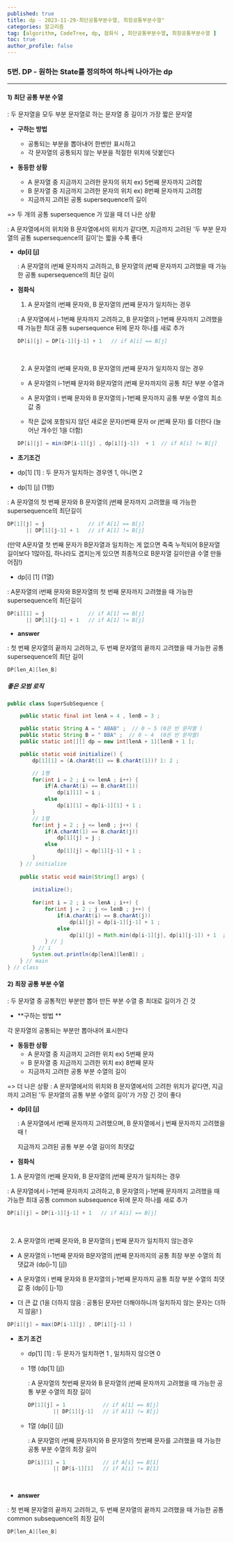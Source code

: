 ```yaml
---
published: true
title: dp - 2023-11-29-최단공통부분수열, 최장공통부분수열"
categories: 알고리즘 
tag: [algorithm, CodeTree, dp, 점화식 , 최단공통부분수열, 최장공통부분수열 ] 
toc: true
author_profile: false 
---
```




### 5번. DP - 원하는 State를 정의하여 하나씩 나아가는 dp

---

#### 1) 최단 공통 부분 수열

: 두 문자열을 모두 부분 문자열로 하는 문자열 중 길이가 가장 짧은 문자열  



* **구하는 방법** 
  * 공통되는 부분을 뽑아내어 한번만 표시하고
  * 각 문자열의 공통되지 않는 부분을 적절한 위치에 덧붙인다 



* **동등한 상황** 
  * A 문자열 중 지금까지 고려한 문자의 위치  ex) 5번째 문자까지 고려함 
  * B 문자열 중 지금까지 고려한 문자의 위치 ex) 8번째 문자까지 고려함 
  * 지금까지 고려된 공통 supersequence의 길이 

=> 두 개의 공통 supersequence 가 있을 때 더 나은 상황 

: A 문자열에서의 위치와 B 문자열에서의 위치가 같다면, 지금까지 고려된 '두 부분 문자열의 공통 supersequence의 길이'는 짧을 수록 좋다 



* **dp[i] [j]**

  : A 문자열의 i번째 문자까지 고려하고, B 문자열의 j번째 문자까지 고려했을 때 가능한 공통 supersequence의 최단 길이 



* **점화식** 

  1. A 문자열의 i번째 문자와, B 문자열의 j번째 문자가 일치하는 경우

  : A 문자열에서 i-1번째 문자까지 고려하고, B 문자열의 j-1번째 문자까지 고려했을 때 가능한 최대 공통 supersequence 뒤에 문자 하나를 새로 추가 

  ```java
  DP[i][j] = DP[i-1][j-1] + 1   // if A[i] == B[j]
  ```

  ​	

  2.  A 문자열의 i번째 문자와, B 문자열의 j번째 문자가 일치하지 않는 경우 

  * A 문자열의 i-1번째 문자와 B문자열의 j번째 문자까지의 공통 최단 부분 수열과 

  * A 문자열의 i 번째 문자와 B 문자열의 j-1번째 문자까지 공통 부분 수열의 최소값 중   
  * 작은 값에 포함되지 않던 새로운 문자(i번째 문자 or j번째 문자) 를 더한다 (늘어난 개수인 1을 더함)  

  ```java
  DP[i][j] = min(DP[i-1][j] , dp[i][j-1])  + 1  // if A[i] != B[j]
  ```

  

*  **초기조건**

  * dp[1] [1] : 두 문자가 일치하는 경우엔 1, 아니면 2 
  * dp[1] [j] (1행)  

   : A 문자열의 첫 번째 문자와 B 문자열의 j번째 문자까지 고려했을 때 가능한 supersequence의 최단길이 

  ```java
  DP[1][j] = j 				// if A[1] == B[j] 
      	|| DP[1][j-1] + 1 	// if A[1] != B[j]
  ```

  (만약 A문자열 첫 번째 문자가 B문자열과 일치하는 게 없으면 죽죽 누적되어 B문자열 길이보다 1많아짐, 하나라도 겹치는게 있으면 최종적으로 B문자열 길이만큼 수열 만들어짐!) 

  

  * dp[i] [1] (1열) 

  : A문자열의 i번째 문자와 B문자열의 첫 번째 문자까지 고려했을 때 가능한 supersequence의 최단길이 

  ```java
  DP[i][1] = j 				// if A[1] == B[j] 
      	|| DP[1][j-1] + 1 	// if A[1] != B[j]
  ```



* **answer**

: 첫 번째 문자열의 끝까지 고려하고, 두 번째 문자열의 끝까지 고려했을 때 가능한 공통 supersequence의 최단 길이 

```java
DP[len_A][len_B]
```





##### 좋은 모범 로직

````java
public class SuperSubSequence {

	public static final int lenA = 4 , lenB = 3 ; 

	public static String A = " ABAB" ;  // 0 ~ 5 (0은 빈 문자열 )  
	public static String B = " BBA" ;  // 0 ~ 4  (0은 빈 문자열) 
	public static int[][] dp = new int[lenA + 1][lenB + 1 ]; 

	public static void initialize() {
		dp[1][1] = (A.charAt(1) == B.charAt(1))? 1: 2 ; 

		// 1행 
		for(int i = 2 ; i <= lenA ; i++) {
			if(A.charAt(i) == B.charAt(1))  
                dp[i][1] = i ; 
			else 	
                dp[i][1] = dp[i-1][1] + 1 ; 	
		}
		// 1열 
		for(int j = 2 ; j <= lenB ; j++) {
			if(A.charAt(1) == B.charAt(j)) 
				dp[1][j] = j ; 
			else 
				dp[1][j] = dp[1][j-1] + 1 ; 
		}
	} // initialize
	
	public static void main(String[] args) {
		
		initialize(); 
		
		for(int i = 2 ; i <= lenA ; i++) {
			for(int j = 2 ; j <= lenB ; j++) {
				if(A.charAt(i) == B.charAt(j))
					dp[i][j] = dp[i-1][j-1] + 1 ; 
				else 
					dp[i][j] = Math.min(dp[i-1][j], dp[i][j-1]) + 1  ; 
			} // j 
		} // i 
		System.out.println(dp[lenA][lenB]) ; 
	} // main 
} // class 
````







#### 2) 최장 공통 부분 수열 

: 두 문자열 중 공통적인 부분만 뽑아 만든 부분 수열 중 최대로 길이가 긴 것 



* **구하는 방법 **

각 문자열의 공통되는 부분만 뽑아내어 표시한다 



* **동등한 상황**
  * A 문자열 중 지금까지 고려한 위치  ex) 5번째 문자 
  * B 문자열 중 지금까지 고려한 위치  ex) 8번째 문자 
  * 지금까지 고려한 공통 부분 수열의 길이 

=> 더 나은 상황 : A 문자열에서의 위치와 B 문자열에서의 고려한 위치가 같다면, 지금까지 고려된 '두 문자열의 공통 부분 수열의 길이'가 가장 긴 것이 좋다 



* **dp[i] [j]** 

  : A 문자열에서 i번째 문자까지 고려했으며, B 문자열에서 j 번째 문자까지 고려했을 때 ! 

  지금까지 고려된 공통 부분 수열 길이의 최댓값  

  

* **점화식**

1. A 문자열의 i번째 문자와, B 문자열의 j번째 문자가 일치하는 경우

: A 문자열에서 i-1번째 문자까지 고려하고, B 문자열의 j-1번째 문자까지 고려했을 때 가능한 최대 공통 common subsequence 뒤에 문자 하나를 새로 추가 

```java
DP[i][j] = DP[i-1][j-1] + 1   // if A[i] == B[j]
```

​	

2. A 문자열의 i번째 문자와, B 문자열의 j 번째 문자가 일치하지 않는경우 

* A 문자열의 i-1번째 문자와 B문자열의 j번째 문자까지의 공통 최장 부분 수열의 최댓값과 (dp[i-1] [j]) 

* A 문자열의 i 번째 문자와 B 문자열의 j-1번째 문자까지 공통 최장 부분 수열의 최댓값 중 (dp[i] [j-1])   
* 더 큰 값 (1을 더하지 않음 : 공통된 문자만 더해야하니까 일치하지 않는 문자는 더하지 않음! )

```java
DP[i][j] = max(DP[i-1][j] , DP[i][j-1] ) 
```





* **초기 조건**

  * dp[1] [1] : 두 문자가 일치하면 1 , 일치하지 않으면 0 

  * 1행 (dp[1] [j]) 

    : A 문자열의 첫번째 문자와 B 문자열의 j번째 문자까지 고려했을 때 가능한 공통 부분 수열의 최장 길이 

    ```java
    DP[1][j] = 1  			// if A[1] == B[j] 
        	|| DP[1][j-1] 	// if A[1] != B[j]
    ```

  

  * 1열 (dp[i] [j]) 

    : A 문자열의 i번째 문자까지와 B 문자열의 첫번째 문자를 고려했을 때 가능한 공통 부분 수열의 최장 길이

    ```java
    DP[i][1] = 1  			// if A[i] == B[1] 
        	|| DP[i-1][1] 	// if A[i] != B[1]
    ```

    ​	

 

* **answer**

: 첫 번째 문자열의 끝까지 고려하고, 두 번째 문자열의 끝까지 고려했을 때 가능한 공통 common subsequence의 최장 길이 

```java
DP[len_A][len_B]
```

